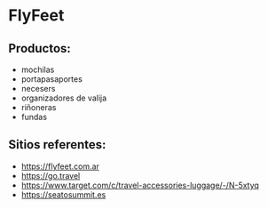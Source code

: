 # FlyFeet

## Productos:
- mochilas
- portapasaportes
- necesers
- organizadores de valija
- riñoneras
- fundas

## Sitios referentes:
- https://flyfeet.com.ar
- https://go.travel
- https://www.target.com/c/travel-accessories-luggage/-/N-5xtyq
- https://seatosummit.es

